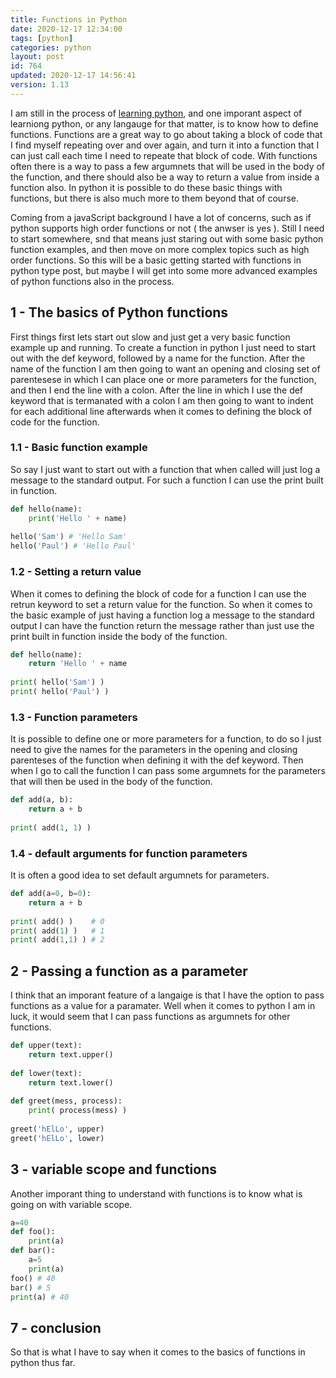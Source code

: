```yaml
---
title: Functions in Python 
date: 2020-12-17 12:34:00
tags: [python]
categories: python
layout: post
id: 764
updated: 2020-12-17 14:56:41
version: 1.13
---
```


I am still in the process of [learning python](https://docs.python.org/3/tutorial/), and one imporant aspect of learniong python, or any langauge for that matter, is to know how to define functions. Functions are a great way to go about taking a block of code that I find myself repeating over and over again, and turn it into a function that I can just call each time I need to repeate that block of code. With functions often there is a way to pass a few argumnets that will be used in the body of the function, and there should also be a way to return a value from inside a function also. In python it is possible to do these basic things with functions, but there is also much more to them beyond that of course.

Coming from a javaScript background I have a lot of concerns, such as if python supports high order functions or not \( the anwser is yes \). Still I need to start somewhere, snd that means just staring out with some basic python function examples, and then move on more complex topics such as high order functions. So this will be a basic getting started with functions in python type post, but maybe I will get into some more advanced examples of python functions also in the process.

<!-- more -->

## 1 - The basics of Python functions

First things first lets start out slow and just get a very basic function example up and running. To create a function in python I just need to start out with the def keyword, followed by a name for the function. After the name of the function I am then going to want an opening and closing set of parentesese in which I can place one or more parameters for the function, and then I end the line with a colon. After the line in which I use the def keyword that is termanated with a colon I am then going to want to indent for each additional line afterwards when it comes to defining the block of code for the function.

### 1.1 - Basic function example

So say I just want to start out with a function that when called will just log a message to the standard output. For such a function I can use the print built in function.

```python
def hello(name):
    print('Hello ' + name)
 
hello('Sam') # 'Hello Sam'
hello('Paul') # 'Hello Paul'
```

### 1.2 - Setting a return value

When it comes to defining the block of code for a function I can use the retrun keyword to set a return value for the function. So when it comes to the basic example of just having a function log a message to the standard output I can have the function return the message rather than just use the print built in function inside the body of the function.

```python
def hello(name):
    return 'Hello ' + name
 
print( hello('Sam') )
print( hello('Paul') )
```

### 1.3 - Function parameters

It is possible to define one or more parameters for a function, to do so I just need to give the names for the parameters in the opening and closing parenteses of the function when defining it with the def keyword. Then when I go to call the function I can pass some argumnets for the parameters that will then be used in the body of the function.

```python
def add(a, b):
    return a + b
 
print( add(1, 1) )
```

### 1.4 - default arguments for function parameters

It is often a good idea to set default argumnets for parameters.

```python
def add(a=0, b=0):
    return a + b
 
print( add() )    # 0
print( add(1) )   # 1
print( add(1,1) ) # 2
```

## 2 - Passing a function as a parameter

I think that an imporant feature of a langaige is that I have the option to pass functions as a value for a paramater. Well when it comes to python I am in luck, it would seem that I can pass functions as argumnets for other functions.

```python
def upper(text):  
    return text.upper()  
 
def lower(text):  
    return text.lower()  
 
def greet(mess, process):
    print( process(mess) )
 
greet('hElLo', upper)  
greet('hElLo', lower) 
```

## 3 - variable scope and functions

Another imporant thing to understand with functions is to know what is going on with variable scope.

```python
a=40
def foo():
    print(a)
def bar():
    a=5
    print(a)
foo() # 40
bar() # 5
print(a) # 40
```

## 7 - conclusion

So that is what I have to say when it comes to the basics of functions in python thus far.

